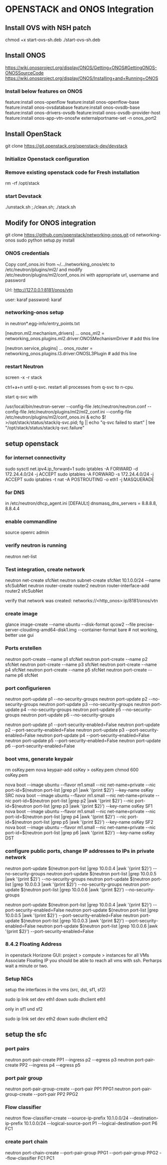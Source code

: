 # OPENSTACK and ONOS Integration

## Install OVS with NSH patch

chmod +x start-ovs-sh.deb
./start-ovs-sh.deb

## Install ONOS

https://wiki.onosproject.org/display/ONOS/Getting+ONOS#GettingONOS-ONOSSourceCode
https://wiki.onosproject.org/display/ONOS/Installing+and+Running+ONOS

### Install below features on ONOS

feature:install onos-openflow
feature:install onos-openflow-base
feature:install onos-ovsdatabase
feature:install onos-ovsdb-base
feature:install onos-drivers-ovsdb
feature:install onos-ovsdb-provider-host
feature:install onos-app-vtn-onosfw
externalportname-set -n onos_port2

## Install OpenStack

git clone https://git.openstack.org/openstack-dev/devstack

### Initialize Openstack configuration

### Remove existing openstack code for Fresh installation
rm -rf /opt/stack

### start Devstack
./unstack.sh ;./clean.sh; ./stack.sh

## Modify for ONOS integration

git clone https://github.com/openstack/networking-onos.git
cd networking-onos
sudo python setup.py install

### ONOS credentials
Copy conf_onos.ini from ~/.../networking_onos/etc to /etc/neutron/plugins/ml2/ and modify /etc/neutron/plugins/ml2/conf_onos.ini with appropriate url, username and password

Url: http://127.0.0.1:8181/onos/vtn

user: karaf
password: karaf

### networking-onos setup

in neutron*.egg-info/entry_points.txt

[neutron.ml2.mechanism_drivers]
...
onos_ml2 = networking_onos.plugins.ml2.driver:ONOSMechanismDriver # add this line

[neutron.service_plugins]
...
onos_router = networking_onos.plugins.l3.driver:ONOSL3Plugin # add this line

### restart Neutron

screen -x -r stack

ctrl+a+n until q-svc. restart all processes from q-svc to n-cpu.

start q-svc with

/usr/local/bin/neutron-server --config-file /etc/neutron/neutron.conf --config-file /etc/neutron/plugins/ml2/ml2_conf.ini --config-file /etc/neutron/plugins/ml2/conf_onos.ini & echo $! >/opt/stack/status/stack/q-svc.pid; fg || echo "q-svc failed to start" | tee "/opt/stack/status/stack/q-svc.failure"

## setup openstack

### for internet connectivity
sudo sysctl net.ipv4.ip_forward=1 
sudo iptables -A FORWARD -d 172.24.4.0/24 -j ACCEPT 
sudo iptables -A FORWARD -s 172.24.4.0/24 -j ACCEPT 
sudo iptables -t nat -A POSTROUTING -o eth1 -j MASQUERADE 

### for DNS

in /etc/neutron/dhcp_agent.ini
[DEFAULt]
dnsmasq_dns_servers = 8.8.8.8, 8.8.4.4

### enable commandline
source openrc admin

### verify neutron is running
neutron net-list

### Test integration, create network

neutron net-create sfcNet
neutron subnet-create sfcNet 10.1.0.0/24 --name sfcSubNet
neutron router-create router2 
neutron router-interface-add router2 sfcSubNet

verify that network was created:
networks://<http_onos>:ip/8181/onos/vtn

### create image

glance image-create --name ubuntu --disk-format qcow2 --file precise-server-cloudimg-amd64-disk1.img --container-format bare # not working, better use gui

### Ports erstellen
neutron port-create --name p1 sfcNet
neutron port-create --name p2 sfcNet
neutron port-create --name p3 sfcNet
neutron port-create --name p4 sfcNet
neutron port-create --name p5 sfcNet
neutron port-create --name p6 sfcNet

### port configurieren
neutron port-update p1 --no-security-groups
neutron port-update p2 --no-security-groups
neutron port-update p3 --no-security-groups
neutron port-update p4 --no-security-groups
neutron port-update p5 --no-security-groups
neutron port-update p6 --no-security-groups

neutron port-update p1 --port-security-enabled=False
neutron port-update p2 --port-security-enabled=False
neutron port-update p3 --port-security-enabled=False
neutron port-update p4 --port-security-enabled=False
neutron port-update p5 --port-security-enabled=False
neutron port-update p6 --port-security-enabled=False

### boot vms, generate keypair

rm osKey.pem
nova keypair-add osKey > osKey.pem
chmod 600 osKey.pem

nova boot --image ubuntu --flavor m1.small --nic net-name=private  --nic port-id=$(neutron port-list |grep p1 |awk '{print $2}') --key-name osKey SRC
nova boot --image ubuntu --flavor m1.small --nic net-name=private  --nic port-id=$(neutron port-list |grep p2 |awk '{print $2}') --nic port-id=$(neutron port-list |grep p3 |awk '{print $2}') --key-name osKey SF1
nova boot --image ubuntu --flavor m1.small --nic net-name=private --nic port-id=$(neutron port-list |grep p4 |awk '{print $2}') --nic port-id=$(neutron port-list |grep p5 |awk '{print $2}') --key-name osKey SF2
nova boot --image ubuntu --flavor m1.small --nic net-name=private --nic port-id=$(neutron port-list |grep p6 |awk '{print $2}') --key-name osKey DST

### configure public ports, change IP addresses to IPs in private network
neutron port-update $(neutron port-list |grep 10.0.0.4 |awk '{print $2}') --no-security-groups 
neutron port-update $(neutron port-list |grep 10.0.0.5 |awk '{print $2}') --no-security-groups 
neutron port-update $(neutron port-list |grep 10.0.0.3 |awk '{print $2}') --no-security-groups 
neutron port-update $(neutron port-list |grep 10.0.0.6 |awk '{print $2}') --no-security-groups 

neutron port-update $(neutron port-list |grep 10.0.0.4 |awk '{print $2}') --port-security-enabled=False 
neutron port-update $(neutron port-list |grep 10.0.0.5 |awk '{print $2}') --port-security-enabled=False 
neutron port-update $(neutron port-list |grep 10.0.0.3 |awk '{print $2}') --port-security-enabled=False 
neutron port-update $(neutron port-list |grep 10.0.0.6 |awk '{print $2}') --port-security-enabled=False 

### 8.4.2 Floating Address
in openstack Horizone GUI: project > compute > instances
for all VMs Associate Floating IP
you should be able to reach all vms with ssh. Perharps wait a minute or two.

### Setup NICs
setup the interfaces in the vms (src, dst, sf1, sf2)

sudo ip link set dev eth1 down
sudo dhclient eth1

only in sf1 und sf2

sudo ip link set dev eth2 down
sudo dhclient eth2

## setup the sfc

### port pairs
neutron port-pair-create PP1 --ingress p2 --egress p3
neutron port-pair-create PP2 --ingress p4 --egress p5

### port pair group
neutron port-pair-group-create --port-pair PP1 PPG1
neutron port-pair-group-create --port-pair PP2 PPG2

### Flow classifier
neutron flow-classifier-create --source-ip-prefix 10.1.0.0/24 --destination-ip-prefix 10.1.0.0/24 --logical-source-port P1 --logical-destination-port P6 FC1

### create port chain
neutron port-chain-create --port-pair-group PPG1 --port-pair-group PPG2 --flow-classifier FC1 PC1






